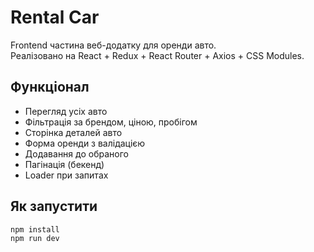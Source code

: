 # Rental Car

Frontend частина веб-додатку для оренди авто.  
Реалізовано на React + Redux + React Router + Axios + CSS Modules.

## Функціонал

- Перегляд усіх авто
- Фільтрація за брендом, ціною, пробігом
- Сторінка деталей авто
- Форма оренди з валідацією
- Додавання до обраного
- Пагінація (бекенд)
- Loader при запитах

## Як запустити

```bash
npm install
npm run dev
```
